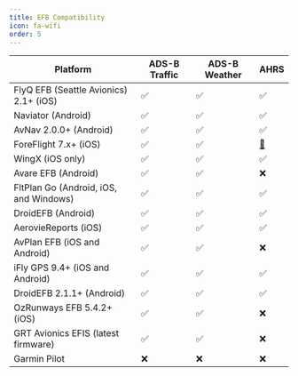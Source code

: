 ```yaml
---
title: EFB Compatibility
icon: fa-wifi
order: 5
---
```



| Platform | ADS-B Traffic | ADS-B Weather | AHRS |
| -------- | ------------- | ------------- | ---- |
| FlyQ EFB (Seattle Avionics) 2.1+ (iOS) | :white_check_mark: | :white_check_mark: | :white_check_mark: |
| Naviator (Android) | :white_check_mark: | :white_check_mark: | :white_check_mark: |
| AvNav 2.0.0+ (Android) | :white_check_mark: | :white_check_mark: | :white_check_mark: |
| ForeFlight 7.x+ (iOS) | :white_check_mark: | :white_check_mark: | [:small_blue_diamond:](https://www.reddit.com/r/stratux/comments/6daby0/experimental_builds_view_attitude_data_in_ff/) |
| WingX (iOS only) | :white_check_mark: | :white_check_mark: | :white_check_mark: |
| Avare EFB (Android) | :white_check_mark: | :white_check_mark: | :x: |
| FltPlan Go (Android, iOS, and Windows) | :white_check_mark: | :white_check_mark: | :white_check_mark: |
| DroidEFB (Android) | :white_check_mark: | :white_check_mark: | :white_check_mark: |
| AerovieReports (iOS) | :white_check_mark: | :white_check_mark: | :white_check_mark: |
| AvPlan EFB (iOS and Android) | :white_check_mark: | :white_check_mark: | :x: |
| iFly GPS 9.4+ (iOS and Android) | :white_check_mark: | :white_check_mark: | :white_check_mark: |
| DroidEFB 2.1.1+ (Android) | :white_check_mark: | :white_check_mark: | :white_check_mark: |
| OzRunways EFB 5.4.2+ (iOS) | :white_check_mark: | :white_check_mark: | :x: |
| GRT Avionics EFIS (latest firmware) | :white_check_mark: | :white_check_mark: | :x: |
| Garmin Pilot | :x: | :x: | :x: |
